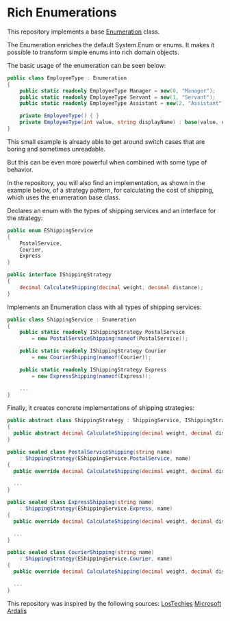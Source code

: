 # Rich Enumerations

This repository implements a base [Enumeration](https://github.com/MarcoGeaJr/rich-enums/blob/master/src/RichEnum.Enum/Enumeration.cs) class.

The Enumeration enriches the default System.Enum or enums. It makes it possible to transform simple enums into rich domain objects.

The basic usage of the enumeration can be seen below:
```csharp
public class EmployeeType : Enumeration
{
	public static readonly EmployeeType Manager = new(0, "Manager");
	public static readonly EmployeeType Servant = new(1, "Servant");
	public static readonly EmployeeType Assistant = new(2, "Assistant");

	private EmployeeType() { }
	private EmployeeType(int value, string displayName) : base(value, displayName) { }
}
```

This small example is already able to get around switch cases that are boring and sometimes unreadable.

But this can be even more powerful when combined with some type of behavior.

In the repository, you will also find an implementation, as shown in the example below, of a strategy pattern, for calculating the cost of shipping, which uses the enumeration base class.

Declares an enum with the types of shipping services and an interface for the strategy:
```csharp
public enum EShippingService
{
	PostalService,
	Courier,
	Express
}

public interface IShippingStrategy
{
	decimal CalculateShipping(decimal weight, decimal distance);
}
```

Implements an Enumeration class with all types of shipping services:
```csharp
public class ShippingService : Enumeration
{
	public static readonly IShippingStrategy PostalService
		= new PostalServiceShipping(nameof(PostalService));

	public static readonly IShippingStrategy Courier
		= new CourierShipping(nameof(Courier));

	public static readonly IShippingStrategy Express
		= new ExpressShipping(nameof(Express));

	...
}
```

Finally, it creates concrete implementations of shipping strategies:
```csharp
public abstract class ShippingStrategy : ShippingService, IShippingStrategy
{
  public abstract decimal CalculateShipping(decimal weight, decimal distance);
}

public sealed class PostalServiceShipping(string name)
    : ShippingStrategy(EShippingService.PostalService, name)
{
  public override decimal CalculateShipping(decimal weight, decimal distance)

  ...
}

public sealed class ExpressShipping(string name)
    : ShippingStrategy(EShippingService.Express, name)
{
  public override decimal CalculateShipping(decimal weight, decimal distance)

  ...
}

public sealed class CourierShipping(string name)
    : ShippingStrategy(EShippingService.Courier, name)
{
  public override decimal CalculateShipping(decimal weight, decimal distance)

  ...
}
```

This repository was inspired by the following sources:
[LosTechies](https://lostechies.com/jimmybogard/2008/08/12/enumeration-classes/)
[Microsoft](https://learn.microsoft.com/pt-br/dotnet/architecture/microservices/microservice-ddd-cqrs-patterns/enumeration-classes-over-enum-types)
[Ardalis](https://ardalis.com/enum-alternatives-in-c/)
